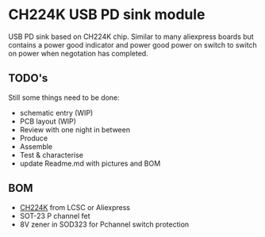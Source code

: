 # CH224K USB PD sink module
USB PD sink based on CH224K chip. Similar to many aliexpress boards but contains a power good indicator and power good power on switch to switch on power when negotation has completed.
## TODO's
Still some things need to be done:
* schematic entry (WIP)
* PCB layout (WIP)
* Review with one night in between
* Produce
* Assemble
* Test & characterise
* update Readme.md with pictures and BOM
## BOM
* [CH224K](https://www.wch-ic.com/products/CH224.html) from LCSC or Aliexpress
* SOT-23 P channel fet
* 8V zener in SOD323 for Pchannel switch protection
